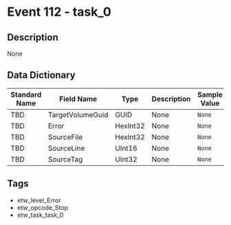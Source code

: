 # Event 112 - task_0

## Description
None

## Data Dictionary
|Standard Name|Field Name|Type|Description|Sample Value|
|---|---|---|---|---|
|TBD|TargetVolumeGuid|GUID|None|`None`|
|TBD|Error|HexInt32|None|`None`|
|TBD|SourceFile|HexInt32|None|`None`|
|TBD|SourceLine|UInt16|None|`None`|
|TBD|SourceTag|UInt32|None|`None`|

## Tags
* etw_level_Error
* etw_opcode_Stop
* etw_task_task_0